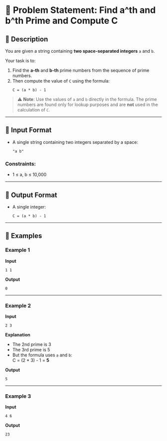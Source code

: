 # 📌 Problem Statement: Find a^th and b^th Prime and Compute C

## 📝 Description

You are given a string containing **two space-separated integers** `a` and `b`.

Your task is to:

1. Find the **a-th** and **b-th** prime numbers from the sequence of prime numbers.
2. Then compute the value of `C` using the formula:
   ```
   C = (a * b) - 1
   ```

> ⚠️ **Note**: Use the values of `a` and `b` directly in the formula. The prime numbers are found only for lookup purposes and are **not** used in the calculation of `C`.

---

## 📅 Input Format

- A single string containing two integers separated by a space:
  ```
  "a b"
  ```

### Constraints:
- 1 ≤ a, b ≤ 10,000

---

## 📄 Output Format

- A single integer:
  ```
  C = (a * b) - 1
  ```

---

## 🧪 Examples

### Example 1
**Input**
```
1 1
```

**Output**
```
0
```

---

### Example 2
**Input**
```
2 3
```

**Explanation**
- The 2nd prime is 3
- The 3rd prime is 5
- But the formula uses `a` and `b`:  
  C = (2 * 3) - 1 = **5**

**Output**
```
5
```

---

### Example 3
**Input**
```
4 6
```

**Output**
```
23
```

